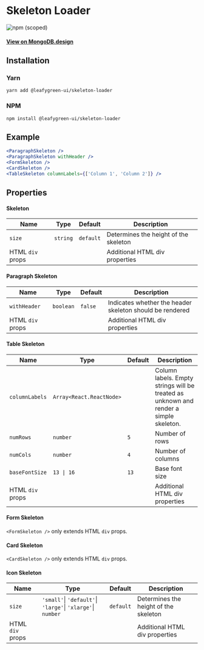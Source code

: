 # Skeleton Loader

![npm (scoped)](https://img.shields.io/npm/v/@leafygreen-ui/skeleton.svg)

#### [View on MongoDB.design](https://www.mongodb.design/component/skeleton/example/)

## Installation

### Yarn

```shell
yarn add @leafygreen-ui/skeleton-loader
```

### NPM

```shell
npm install @leafygreen-ui/skeleton-loader
```

## Example

```jsx
<ParagraphSkeleton />
<ParagraphSkeleton withHeader />
<FormSkeleton />
<CardSkeleton />
<TableSkeleton columnLabels={['Column 1', 'Column 2']} />
```

## Properties

#### Skeleton

| Name             | Type     | Default   | Description                           |
| ---------------- | -------- | --------- | ------------------------------------- |
| `size`           | `string` | `default` | Determines the height of the skeleton |
| HTML `div` props |          |           | Additional HTML div properties        |

#### Paragraph Skeleton

| Name             | Type      | Default | Description                                              |
| ---------------- | --------- | ------- | -------------------------------------------------------- |
| `withHeader`     | `boolean` | `false` | Indicates whether the header skeleton should be rendered |
| HTML `div` props |           |         | Additional HTML div properties                           |

#### Table Skeleton

| Name             | Type                     | Default | Description                                                                           |
| ---------------- | ------------------------ | ------- | ------------------------------------------------------------------------------------- |
| `columnLabels`   | `Array<React.ReactNode>` |         | Column labels. Empty strings will be treated as unknown and render a simple skeleton. |
| `numRows`        | `number`                 | `5`     | Number of rows                                                                        |
| `numCols`        | `number`                 | `4`     | Number of columns                                                                     |
| `baseFontSize`   | `13 \| 16`               | `13`    | Base font size                                                                        |
| HTML `div` props |                          |         | Additional HTML div properties                                                        |

#### Form Skeleton

`<FormSkeleton />` only extends HTML `div` props.

#### Card Skeleton

`<CardSkeleton />` only extends HTML `div` props.

#### Icon Skeleton

| Name             | Type                                                        | Default   | Description                           |
| ---------------- | ----------------------------------------------------------- | --------- | ------------------------------------- |
| `size`           | `'small'`\| `'default'`\| `'large'`\| `'xlarge'`\| `number` | `default` | Determines the height of the skeleton |
| HTML `div` props |                                                             |           | Additional HTML div properties        |

